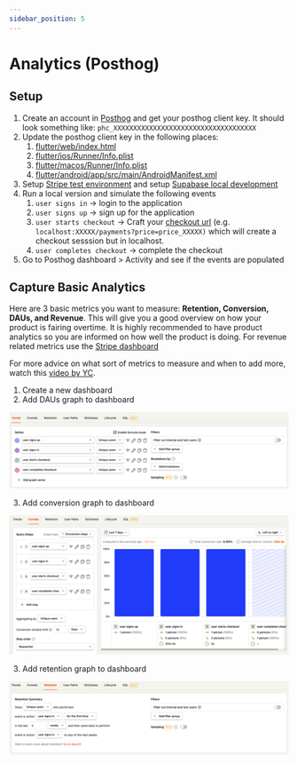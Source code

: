 ```yaml
---
sidebar_position: 5
---
```

# Analytics (Posthog)

## Setup

1. Create an account in [Posthog](https://posthog.com/) and get your posthog client key. It should look something like: `phc_XXXXXXXXXXXXXXXXXXXXXXXXXXXXXXXXXXXX`
2. Update the posthog client key in the following places:
   1. [flutter/web/index.html](https://github.com/devtodollars/flutter-supabase-production-template/blob/main/flutter/web/index.html#L45)
   2. [flutter/ios/Runner/Info.plist](https://github.com/devtodollars/flutter-supabase-production-template/blob/main/flutter/ios/Runner/Info.plist#L51)
   3. [flutter/macos/Runner/Info.plist](https://github.com/devtodollars/flutter-supabase-production-template/blob/main/flutter/macos/Runner/Info.plist#L34)
   4. [flutter/android/app/src/main/AndroidManifest.xml](https://github.com/devtodollars/flutter-supabase-production-template/blob/main/flutter/android/app/src/main/AndroidManifest.xml#L31)
3. Setup [Stripe test environment](stripe.md#setup) and setup [Supabase local development](supabase/supabase-local-development.md)
4. Run a local version and simulate the following events
   1. `user signs in` -> login to the application
   2. `user signs up` -> sign up for the application
   3. `user starts checkout` -> Craft your [checkout url](stripe.md#updating-your-pricing-page) (e.g. `localhost:XXXXX/payments?price=price_XXXXX)` which will create a checkout sesssion but in localhost.
   4. `user completes checkout` -> complete the checkout&#x20;
5. Go to Posthog dashboard > Activity and see if the events are populated

## Capture Basic Analytics

Here are 3 basic metrics you want to measure: **Retention, Conversion,  DAUs, and Revenue**. This will give you a good overview on how your product is fairing overtime. It is highly recommended to have product analytics so you are informed on how well the product is doing. For revenue related metrics use the [Stripe dashboard](https://dashboard.stripe.com/dashboard)

For more advice on what sort of metrics to measure and when to add more, watch this [video by YC](https://www.youtube.com/watch?v=LLerCc7MOQo).

1. Create a new dashboard
2. Add DAUs graph to dashboard

![](assets/posthog-trend.png)

3. Add conversion graph to dashboard

![](assets/posthog-conversion.png)

3. Add  retention graph to dashboard

![](assets/posthog-retention.png)

